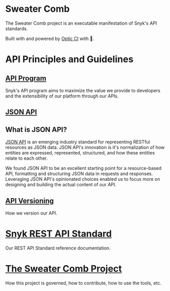 # Sweater Comb

The Sweater Comb project is an executable manifestation of Snyk's API standards.

Built with and powered by [Optic CI](https://www.useoptic.com/docs/) with 💜.

# API Principles and Guidelines

## [API Program](principles/api_program.md)

Snyk's API program aims to maximize the value we provide to developers and the extensibility of our platform through our APIs. 

## [JSON API](principles/jsonapi.md)

## What is JSON API?

[JSON API](https://jsonapi.org/) is an emerging industry standard for representing RESTful resources as JSON data. JSON API's innovation is it's normalization of how entities are expressed, represented, structured, and how these entities relate to each other.

We found JSON API to be an excellent starting point for a resource-based API, formatting and structuring JSON data in requests and responses. Leveraging JSON API's opinionated choices enabled us to focus more on designing and building the actual content of our API.

## [API Versioning](principles/version.md)

How we version our API.

# [Snyk REST API Standard](standards/rest.md)

Our REST API Standard reference documentation.

# [The Sweater Comb Project](sweater-comb/index.md)

How this project is governed, how to contribute, how to use the tools, etc.
